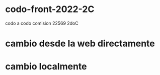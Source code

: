 # codo-front-2022-2C
codo a codo comision 22569 2doC
# cambio desde la web directamente
# cambio localmente